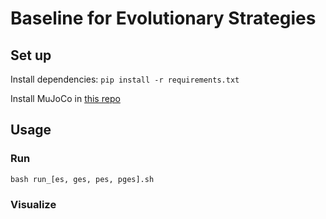# Baseline for Evolutionary Strategies

## Set up

Install dependencies:
`pip install -r requirements.txt`

Install MuJoCo in [this repo](https://github.com/openai/mujoco-py)

## Usage

### Run

`bash run_[es, ges, pes, pges].sh`

### Visualize
